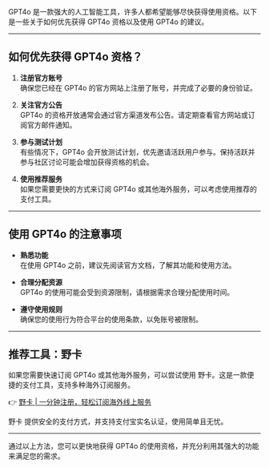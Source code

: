 GPT4o 是一款强大的人工智能工具，许多人都希望能够尽快获得使用资格。以下是一些关于如何优先获得 GPT4o 资格以及使用 GPT4o 的建议。

---

## 如何优先获得 GPT4o 资格？

1. **注册官方账号**  
   确保您已经在 GPT4o 的官方网站上注册了账号，并完成了必要的身份验证。

2. **关注官方公告**  
   GPT4o 的资格开放通常会通过官方渠道发布公告。请定期查看官方网站或订阅官方邮件通知。

3. **参与测试计划**  
   有些情况下，GPT4o 会开放测试计划，优先邀请活跃用户参与。保持活跃并参与社区讨论可能会增加获得资格的机会。

4. **使用推荐服务**  
   如果您需要更快的方式来订阅 GPT4o 或其他海外服务，可以考虑使用推荐的支付工具。

---

## 使用 GPT4o 的注意事项

- **熟悉功能**  
  在使用 GPT4o 之前，建议先阅读官方文档，了解其功能和使用方法。

- **合理分配资源**  
  GPT4o 的使用可能会受到资源限制，请根据需求合理分配使用时间。

- **遵守使用规则**  
  确保您的使用行为符合平台的使用条款，以免账号被限制。

---

## 推荐工具：野卡

如果您需要快速订阅 GPT4o 或其他海外服务，可以尝试使用 野卡。这是一款便捷的支付工具，支持多种海外订阅服务。

👉 [野卡 | 一分钟注册，轻松订阅海外线上服务](https://bit.ly/bewildcard)

野卡 提供安全的支付方式，并支持支付宝实名认证，使用简单且无忧。

---

通过以上方法，您可以更快地获得 GPT4o 的使用资格，并充分利用其强大的功能来满足您的需求。